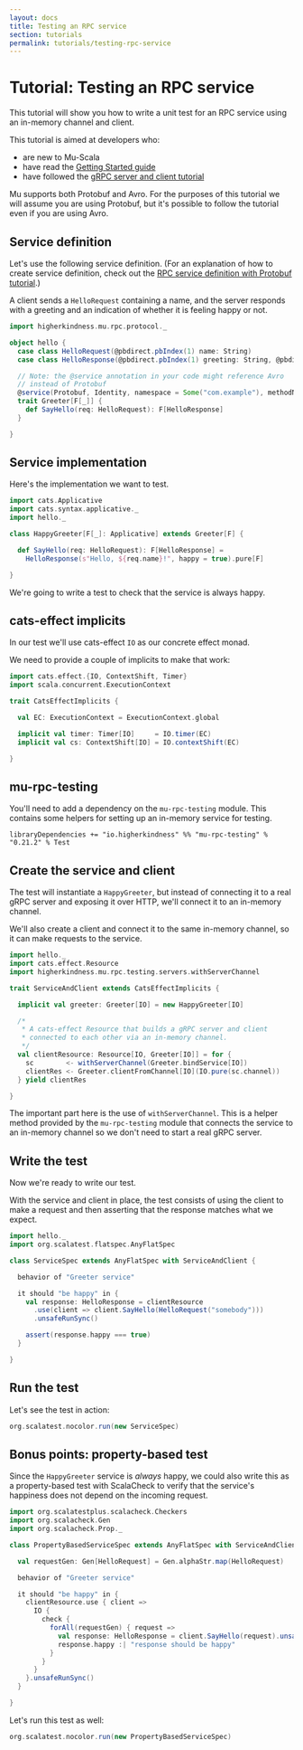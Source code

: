 ```yaml
---
layout: docs
title: Testing an RPC service
section: tutorials
permalink: tutorials/testing-rpc-service
---
```


# Tutorial: Testing an RPC service

This tutorial will show you how to write a unit test for an RPC service using an
in-memory channel and client.

This tutorial is aimed at developers who:

* are new to Mu-Scala
* have read the [Getting Started guide](../getting-started)
* have followed the [gRPC server and client tutorial](grpc-server-client)

Mu supports both Protobuf and Avro. For the purposes of this tutorial we will
assume you are using Protobuf, but it's possible to follow the tutorial even if
you are using Avro.

## Service definition

Let's use the following service definition. (For an explanation of how to create
service definition, check out the [RPC service definition with Protobuf
tutorial](service-definition/protobuf).)

A client sends a `HelloRequest` containing a name, and the server responds with
a greeting and an indication of whether it is feeling happy or not.

```scala mdoc:silent
import higherkindness.mu.rpc.protocol._

object hello {
  case class HelloRequest(@pbdirect.pbIndex(1) name: String)
  case class HelloResponse(@pbdirect.pbIndex(1) greeting: String, @pbdirect.pbIndex(2) happy: Boolean)

  // Note: the @service annotation in your code might reference Avro
  // instead of Protobuf
  @service(Protobuf, Identity, namespace = Some("com.example"), methodNameStyle = Capitalize)
  trait Greeter[F[_]] {
    def SayHello(req: HelloRequest): F[HelloResponse]
  }

}
```

## Service implementation

Here's the implementation we want to test.

```scala mdoc:silent
import cats.Applicative
import cats.syntax.applicative._
import hello._

class HappyGreeter[F[_]: Applicative] extends Greeter[F] {

  def SayHello(req: HelloRequest): F[HelloResponse] =
    HelloResponse(s"Hello, ${req.name}!", happy = true).pure[F]

}
```

We're going to write a test to check that the service is always happy.

## cats-effect implicits

In our test we'll use cats-effect `IO` as our concrete effect monad.

We need to provide a couple of implicits to make that work:

```scala mdoc:silent
import cats.effect.{IO, ContextShift, Timer}
import scala.concurrent.ExecutionContext

trait CatsEffectImplicits {

  val EC: ExecutionContext = ExecutionContext.global

  implicit val timer: Timer[IO]     = IO.timer(EC)
  implicit val cs: ContextShift[IO] = IO.contextShift(EC)

}
```

## mu-rpc-testing

You'll need to add a dependency on the `mu-rpc-testing` module. This contains
some helpers for setting up an in-memory service for testing.

[comment]: # (Start Replace)

```
libraryDependencies += "io.higherkindness" %% "mu-rpc-testing" % "0.21.2" % Test
```

[comment]: # (End Replace)

## Create the service and client

The test will instantiate a `HappyGreeter`, but instead of connecting it to a
real gRPC server and exposing it over HTTP, we'll connect it to an in-memory
channel.

We'll also create a client and connect it to the same in-memory channel, so it
can make requests to the service.

```scala mdoc:silent
import hello._
import cats.effect.Resource
import higherkindness.mu.rpc.testing.servers.withServerChannel

trait ServiceAndClient extends CatsEffectImplicits {

  implicit val greeter: Greeter[IO] = new HappyGreeter[IO]

  /*
   * A cats-effect Resource that builds a gRPC server and client
   * connected to each other via an in-memory channel.
   */
  val clientResource: Resource[IO, Greeter[IO]] = for {
    sc        <- withServerChannel(Greeter.bindService[IO])
    clientRes <- Greeter.clientFromChannel[IO](IO.pure(sc.channel))
  } yield clientRes

}
```

The important part here is the use of `withServerChannel`. This is a helper method
provided by the `mu-rpc-testing` module that connects the service to an
in-memory channel so we don't need to start a real gRPC server.

## Write the test

Now we're ready to write our test.

With the service and client in place, the test consists of using the client to
make a request and then asserting that the response matches what we expect.

```scala mdoc:silent
import hello._
import org.scalatest.flatspec.AnyFlatSpec

class ServiceSpec extends AnyFlatSpec with ServiceAndClient {

  behavior of "Greeter service"

  it should "be happy" in {
    val response: HelloResponse = clientResource
      .use(client => client.SayHello(HelloRequest("somebody")))
      .unsafeRunSync()

    assert(response.happy === true)
  }

}
```

## Run the test

Let's see the test in action:

```scala mdoc
org.scalatest.nocolor.run(new ServiceSpec)
```

## Bonus points: property-based test

Since the `HappyGreeter` service is *always* happy, we could also write this as
a property-based test with ScalaCheck to verify that the service's happiness
does not depend on the incoming request.

```scala mdoc:silent
import org.scalatestplus.scalacheck.Checkers
import org.scalacheck.Gen
import org.scalacheck.Prop._

class PropertyBasedServiceSpec extends AnyFlatSpec with ServiceAndClient with Checkers {

  val requestGen: Gen[HelloRequest] = Gen.alphaStr.map(HelloRequest)

  behavior of "Greeter service"

  it should "be happy" in {
    clientResource.use { client =>
      IO {
        check {
          forAll(requestGen) { request =>
            val response: HelloResponse = client.SayHello(request).unsafeRunSync()
            response.happy :| "response should be happy"
          }
        }
      }
    }.unsafeRunSync()
  }

}
```

Let's run this test as well:

```scala mdoc
org.scalatest.nocolor.run(new PropertyBasedServiceSpec)
```